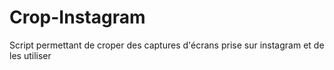 # Crop-Instagram

Script permettant de croper des captures d'écrans prise sur instagram et de les utiliser 
